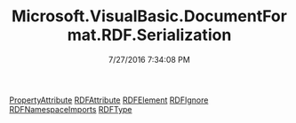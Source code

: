 ﻿---
title: Microsoft.VisualBasic.DocumentFormat.RDF.Serialization
date: 7/27/2016 7:34:08 PM
---

[PropertyAttribute](T-Microsoft.VisualBasic.DocumentFormat.RDF.Serialization.PropertyAttribute.html)
[RDFAttribute](T-Microsoft.VisualBasic.DocumentFormat.RDF.Serialization.RDFAttribute.html)
[RDFElement](T-Microsoft.VisualBasic.DocumentFormat.RDF.Serialization.RDFElement.html)
[RDFIgnore](T-Microsoft.VisualBasic.DocumentFormat.RDF.Serialization.RDFIgnore.html)
[RDFNamespaceImports](T-Microsoft.VisualBasic.DocumentFormat.RDF.Serialization.RDFNamespaceImports.html)
[RDFType](T-Microsoft.VisualBasic.DocumentFormat.RDF.Serialization.RDFType.html)
